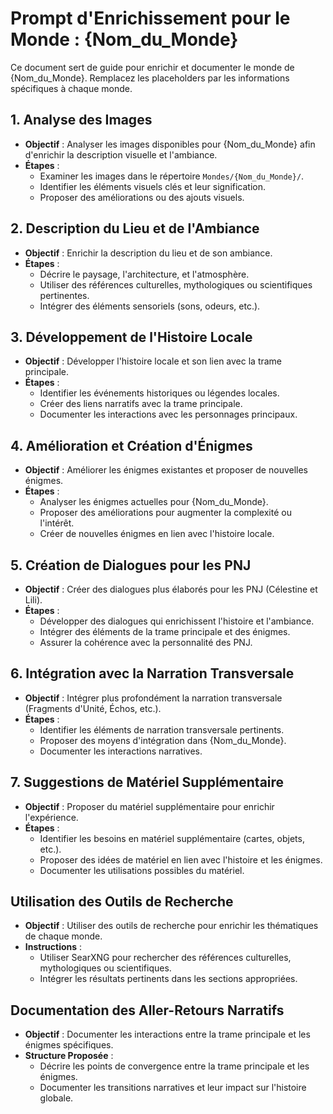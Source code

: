 # Prompt d'Enrichissement pour le Monde : {Nom_du_Monde}

Ce document sert de guide pour enrichir et documenter le monde de {Nom_du_Monde}. Remplacez les placeholders par les informations spécifiques à chaque monde.

## 1. Analyse des Images

- **Objectif** : Analyser les images disponibles pour {Nom_du_Monde} afin d'enrichir la description visuelle et l'ambiance.
- **Étapes** :
  - Examiner les images dans le répertoire `Mondes/{Nom_du_Monde}/`.
  - Identifier les éléments visuels clés et leur signification.
  - Proposer des améliorations ou des ajouts visuels.

## 2. Description du Lieu et de l'Ambiance

- **Objectif** : Enrichir la description du lieu et de son ambiance.
- **Étapes** :
  - Décrire le paysage, l'architecture, et l'atmosphère.
  - Utiliser des références culturelles, mythologiques ou scientifiques pertinentes.
  - Intégrer des éléments sensoriels (sons, odeurs, etc.).

## 3. Développement de l'Histoire Locale

- **Objectif** : Développer l'histoire locale et son lien avec la trame principale.
- **Étapes** :
  - Identifier les événements historiques ou légendes locales.
  - Créer des liens narratifs avec la trame principale.
  - Documenter les interactions avec les personnages principaux.

## 4. Amélioration et Création d'Énigmes

- **Objectif** : Améliorer les énigmes existantes et proposer de nouvelles énigmes.
- **Étapes** :
  - Analyser les énigmes actuelles pour {Nom_du_Monde}.
  - Proposer des améliorations pour augmenter la complexité ou l'intérêt.
  - Créer de nouvelles énigmes en lien avec l'histoire locale.

## 5. Création de Dialogues pour les PNJ

- **Objectif** : Créer des dialogues plus élaborés pour les PNJ (Célestine et Lili).
- **Étapes** :
  - Développer des dialogues qui enrichissent l'histoire et l'ambiance.
  - Intégrer des éléments de la trame principale et des énigmes.
  - Assurer la cohérence avec la personnalité des PNJ.

## 6. Intégration avec la Narration Transversale

- **Objectif** : Intégrer plus profondément la narration transversale (Fragments d'Unité, Échos, etc.).
- **Étapes** :
  - Identifier les éléments de narration transversale pertinents.
  - Proposer des moyens d'intégration dans {Nom_du_Monde}.
  - Documenter les interactions narratives.

## 7. Suggestions de Matériel Supplémentaire

- **Objectif** : Proposer du matériel supplémentaire pour enrichir l'expérience.
- **Étapes** :
  - Identifier les besoins en matériel supplémentaire (cartes, objets, etc.).
  - Proposer des idées de matériel en lien avec l'histoire et les énigmes.
  - Documenter les utilisations possibles du matériel.

## Utilisation des Outils de Recherche

- **Objectif** : Utiliser des outils de recherche pour enrichir les thématiques de chaque monde.
- **Instructions** :
  - Utiliser SearXNG pour rechercher des références culturelles, mythologiques ou scientifiques.
  - Intégrer les résultats pertinents dans les sections appropriées.

## Documentation des Aller-Retours Narratifs

- **Objectif** : Documenter les interactions entre la trame principale et les énigmes spécifiques.
- **Structure Proposée** :
  - Décrire les points de convergence entre la trame principale et les énigmes.
  - Documenter les transitions narratives et leur impact sur l'histoire globale.